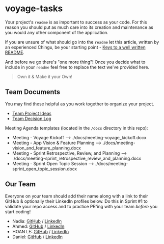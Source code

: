 # voyage-tasks

Your project's `readme` is as important to success as your code. For
this reason you should put as much care into its creation and maintenance
as you would any other component of the application.

If you are unsure of what should go into the `readme` let this article,
written by an experienced Chingu, be your starting point -
[Keys to a well written README](https://tinyurl.com/yk3wubft).

And before we go there's "one more thing"! Once you decide what to include
in your `readme` feel free to replace the text we've provided here.

> Own it & Make it your Own!

## Team Documents

You may find these helpful as you work together to organize your project.

-   [Team Project Ideas](./docs/team_project_ideas.md)
-   [Team Decision Log](./docs/team_decision_log.md)

Meeting Agenda templates (located in the `/docs` directory in this repo):

-   Meeting - Voyage Kickoff --> ./docs/meeting-voyage_kickoff.docx
-   Meeting - App Vision & Feature Planning --> ./docs/meeting-vision_and_feature_planning.docx
-   Meeting - Sprint Retrospective, Review, and Planning --> ./docs/meeting-sprint_retrospective_review_and_planning.docx
-   Meeting - Sprint Open Topic Session --> ./docs/meeting-sprint_open_topic_session.docx

## Our Team

Everyone on your team should add their name along with a link to their GitHub
& optionally their LinkedIn profiles below. Do this in Sprint #1 to validate
your repo access and to practice PR'ing with your team _before_ you start
coding!


- Nadia: [GitHub](https://github.com/NadiaPia) / [LinkedIn](https://www.linkedin.com/in/nadiapiatetskaia/)
- Ahmed: [GitHub](https://github.com/aobaruwa) / [LinkedIn](https://linkedin.com/in/aobn)
- HOAN LE: [GitHub](https://github.com/hoan-k-le) / [LinkedIn](https://linkedin.com/in/hoan-k-le)
- Daniel: [GitHub](https://github.com/Im-Humor) / [LinkedIn](https://linkedin.com/in/mrdanielrmorris/)
